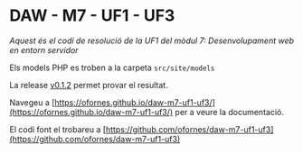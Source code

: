 # DAW - M7 - UF1 - UF3

*Aquest és el codi de resolució de la UF1 del mòdul 7: Desenvolupament web en entorn servidor*

Els models PHP es troben a la carpeta `src/site/models`

La release [v0.1.2](https://github.com/ofornes/daw-m7-uf1-uf3/releases/tag/v0.1.2) permet provar el resultat.

Navegeu a [https://ofornes.github.io/daw-m7-uf1-uf3/](https://ofornes.github.io/daw-m7-uf1-uf3/) per a veure la documentació.

El codi font el trobareu a [https://github.com/ofornes/daw-m7-uf1-uf3](https://github.com/ofornes/daw-m7-uf1-uf3)

